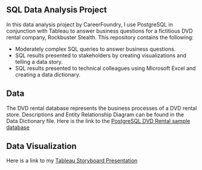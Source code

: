  ## SQL Data Analysis Project
In this data analysis project by CareerFoundry, I use PostgreSQL in conjunction with Tableau to answer business questions for a fictitious DVD rental company, Rockbuster Stealth. This repository contains the following:
- Moderately complex SQL queries to answer business questions.
- SQL results presented to stakeholders by creating visualizations and telling a data story.
- SQL results presented to technical colleagues using Microsoft Excel and creating a data dictionary.

## Data
The DVD rental database represents the business processes of a DVD rental store. Descriptions and Entity Relationship Diagram can be found in the Data Dictionary file.
Here is the link to the [PostgreSQL DVD Rental sample database](https://www.postgresqltutorial.com/wp-content/uploads/2019/05/dvdrental.zip)

## Data Visualization
Here is a link to my [Tableau Storyboard Presentation](https://public.tableau.com/app/profile/ryan.lee1243/viz/CareerFoundryExercise3_10_16891997793630/RockbusterPresentation?publish=yes)
